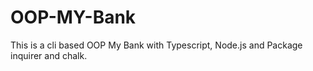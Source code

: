 # OOP-MY-Bank
This is a cli based OOP My Bank with Typescript, Node.js and Package inquirer and chalk.
